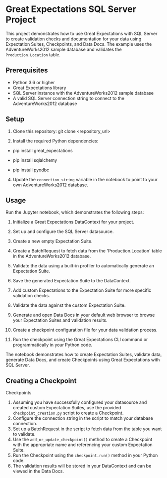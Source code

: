 # Great Expectations SQL Server Project

This project demonstrates how to use Great Expectations with SQL Server to create validation checks and documentation for your data using Expectation Suites, Checkpoints, and Data Docs. The example uses the AdventureWorks2012 sample database and validates the `Production.Location` table.

## Prerequisites

- Python 3.6 or higher
- Great Expectations library
- SQL Server instance with the AdventureWorks2012 sample database
- A valid SQL Server connection string to connect to the AdventureWorks2012 database

## Setup

1. Clone this repository:
git clone <repository_url>




2. Install the required Python dependencies:
   
* pip install great_expectations
  
* pip install sqlalchemy
  
* pip install pyodbc




4. Update the `connection_string` variable in the notebook to point to your own AdventureWorks2012 database.

## Usage

Run the Jupyter notebook, which demonstrates the following steps:

1. Initialize a Great Expectations DataContext for your project.

2. Set up and configure the SQL Server datasource.

3. Create a new empty Expectation Suite.

4. Create a BatchRequest to fetch data from the 'Production.Location' table in the AdventureWorks2012 database.

5. Validate the data using a built-in profiler to automatically generate an Expectation Suite.

6. Save the generated Expectation Suite to the DataContext.

7. Add custom Expectations to the Expectation Suite for more specific validation checks.

8. Validate the data against the custom Expectation Suite.

9. Generate and open Data Docs in your default web browser to browse your Expectation Suites and validation results.

10. Create a checkpoint configuration file for your data validation process.

11. Run the checkpoint using the Great Expectations CLI command or programmatically in your Python code.

The notebook demonstrates how to create Expectation Suites, validate data, generate Data Docs, and create Checkpoints using Great Expectations with SQL Server.

## Creating a Checkpoint

Checkpoints

1. Assuming you have successfully configured your datasource and created custom Expectation Suites, use the provided `checkpoint_creation.py` script to create a Checkpoint.
2. Configure the connection string in the script to match your database connection.
3. Set up a BatchRequest in the script to fetch data from the table you want to validate.
4. Use the `add_or_update_checkpoint()` method to create a Checkpoint with the appropriate name and referencing your custom Expectation Suite.
5. Run the Checkpoint using the `checkpoint.run()` method in your Python code.
6. The validation results will be stored in your DataContext and can be viewed in the Data Docs.
